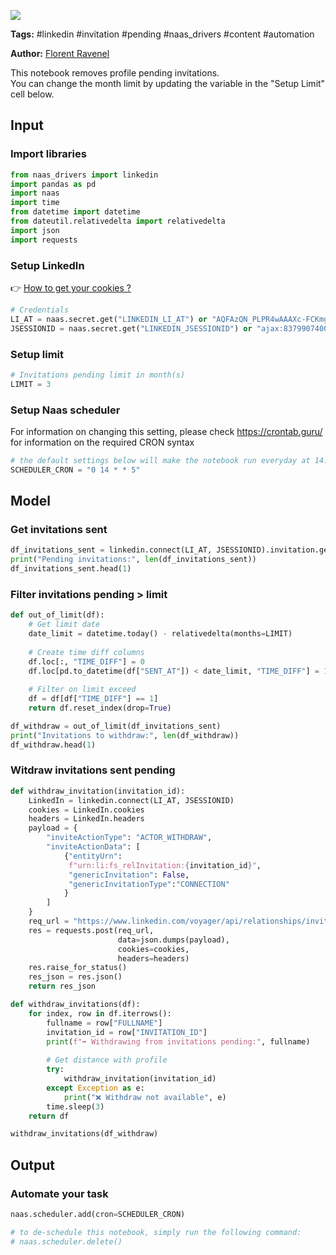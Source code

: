 <a href="https://app.naas.ai/user-redirect/naas/downloader?url=https://raw.githubusercontent.com/jupyter-naas/awesome-notebooks/master/LinkedIn/LinkedIn_Withdraw_pending_profile_invitations.ipynb" target="_parent"><img src="https://naasai-public.s3.eu-west-3.amazonaws.com/open_in_naas.svg"/></a>

**Tags:** #linkedin #invitation #pending #naas_drivers #content #automation

**Author:** [Florent Ravenel](https://www.linkedin.com/in/florent-ravenel/)

This notebook removes profile pending invitations.<br>
You can change the month limit by updating the variable in the "Setup Limit" cell below.

## Input

### Import libraries


```python
from naas_drivers import linkedin
import pandas as pd
import naas
import time
from datetime import datetime
from dateutil.relativedelta import relativedelta
import json
import requests
```

### Setup LinkedIn
👉 <a href='https://www.notion.so/LinkedIn-driver-Get-your-cookies-d20a8e7e508e42af8a5b52e33f3dba75'>How to get your cookies ?</a>


```python
# Credentials
LI_AT = naas.secret.get("LINKEDIN_LI_AT") or "AQFAzQN_PLPR4wAAAXc-FCKmgiMit5FLdY1af3-2AAXc-FCKmgiMit5FLdY1AAXc-FCKmgiMit5FLdY1"
JSESSIONID = naas.secret.get("LINKEDIN_JSESSIONID") or "ajax:8379907400220XXXXX"
```

### Setup limit


```python
# Invitations pending limit in month(s)
LIMIT = 3
```

### Setup Naas scheduler
For information on changing this setting, please check https://crontab.guru/ for information on the required CRON syntax 


```python
# the default settings below will make the notebook run everyday at 14:00 on Friday
SCHEDULER_CRON = "0 14 * * 5"
```

## Model

### Get invitations sent


```python
df_invitations_sent = linkedin.connect(LI_AT, JSESSIONID).invitation.get_sent()
print("Pending invitations:", len(df_invitations_sent))
df_invitations_sent.head(1)
```

### Filter invitations pending > limit


```python
def out_of_limit(df):
    # Get limit date
    date_limit = datetime.today() - relativedelta(months=LIMIT)
    
    # Create time diff columns
    df.loc[:, "TIME_DIFF"] = 0
    df.loc[pd.to_datetime(df["SENT_AT"]) < date_limit, "TIME_DIFF"] = 1
    
    # Filter on limit exceed
    df = df[df["TIME_DIFF"] == 1]
    return df.reset_index(drop=True)

df_withdraw = out_of_limit(df_invitations_sent)
print("Invitations to withdraw:", len(df_withdraw))
df_withdraw.head(1)
```

### Witdraw invitations sent pending


```python
def withdraw_invitation(invitation_id):
    LinkedIn = linkedin.connect(LI_AT, JSESSIONID)
    cookies = LinkedIn.cookies
    headers = LinkedIn.headers
    payload = {
        "inviteActionType": "ACTOR_WITHDRAW",
        "inviteActionData": [
            {"entityUrn":
             f"urn:li:fs_relInvitation:{invitation_id}",
             "genericInvitation": False,
             "genericInvitationType":"CONNECTION"
            }
        ]
    }
    req_url = "https://www.linkedin.com/voyager/api/relationships/invitations?action=closeInvitations"
    res = requests.post(req_url,
                        data=json.dumps(payload),
                        cookies=cookies,
                        headers=headers)
    res.raise_for_status()
    res_json = res.json()
    return res_json

def withdraw_invitations(df):
    for index, row in df.iterrows():
        fullname = row["FULLNAME"]
        invitation_id = row["INVITATION_ID"]
        print(f"➡️ Withdrawing from invitations pending:", fullname)
        
        # Get distance with profile
        try:
            withdraw_invitation(invitation_id)
        except Exception as e:
            print("❌ Withdraw not available", e)
        time.sleep(3)
    return df

withdraw_invitations(df_withdraw)
```

## Output

### Automate your task


```python
naas.scheduler.add(cron=SCHEDULER_CRON)

# to de-schedule this notebook, simply run the following command: 
# naas.scheduler.delete()
```
